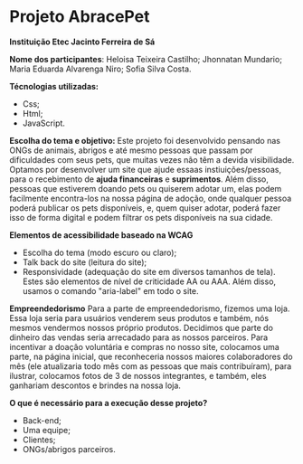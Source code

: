 # Projeto AbracePet

**Instituição Etec Jacinto Ferreira de Sá**

**Nome dos participantes**:
Heloisa Teixeira Castilho;
Jhonnatan Mundario;
Maria Eduarda Alvarenga Niro;
Sofia Silva Costa.

**Técnologias utilizadas:**
* Css;
* Html;
* JavaScript.

**Escolha do tema e objetivo:**
Este projeto foi desenvolvido pensando nas ONGs de animais, abrigos e até mesmo pessoas que passam por dificuldades com seus pets, que muitas vezes não têm a devida visibilidade.
Optamos por desenvolver um site que ajude essaas instiuições/pessoas, para o recebimento de **ajuda financeiras** e **suprimentos**.
Além disso, pessoas que estiverem doando pets ou quiserem adotar um, elas podem facilmente encontra-los na nossa página de adoção, onde qualquer pessoa poderá publicar os pets disponíveis, e, quem quiser adotar, poderá fazer isso de forma digital e podem filtrar os pets disponíveis na sua cidade.

**Elementos de acessibilidade baseado na WCAG**
* Escolha do tema (modo escuro ou claro);
* Talk back do site (leitura do site);
* Responsividade (adequação do site em diversos tamanhos de tela).
Estes são elementos de nível de criticidade AA ou AAA. Além disso, usamos o comando "aria-label" em todo o site.

**Empreendedorismo**
Para a parte de empreendedorismo, fizemos uma loja. Essa loja seria para usuários venderem seus produtos e também, nós mesmos vendermos nossos próprio produtos. Decidimos que parte do dinheiro das vendas seria arrecadado para as nossos parceiros.
Para incentivar a doação voluntária e compras no nosso site, colocamos uma parte, na página inicial, que reconheceria nossos maiores colaboradores do mês (ele atualizaria todo mês com as pessoas que mais contribuíram), para ilustrar, colocamos fotos de 3 de nossos integrantes, e também, eles ganhariam descontos e brindes na nossa loja.

**O que é necessário para a execução desse projeto?**
* Back-end;
* Uma equipe;
* Clientes;
* ONGs/abrigos parceiros.

